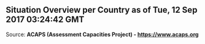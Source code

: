 ## Situation Overview per Country as of Tue, 12 Sep 2017 03:24:42 GMT

Source: **ACAPS (Assessment Capacities Project) - https://www.acaps.org**